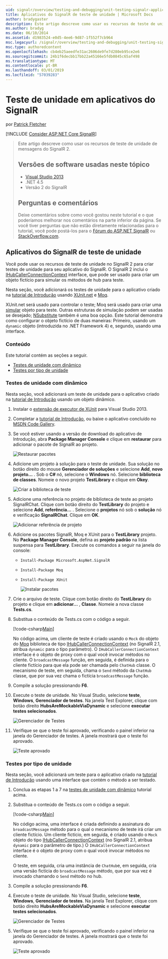 ```yaml
---
uid: signalr/overview/testing-and-debugging/unit-testing-signalr-applications
title: Aplicativos do SignalR de teste de unidade | Microsoft Docs
author: bradygaster
description: Este artigo descreve como usar os recursos de teste de unidade do SignalR 2.0.
ms.author: bradyg
ms.date: 06/10/2014
ms.assetid: d1983524-e0d5-4ee6-9d87-1f552f7cb964
msc.legacyurl: /signalr/overview/testing-and-debugging/unit-testing-signalr-applications
msc.type: authoredcontent
ms.openlocfilehash: cb4eb25aeedfe31ac2606de9fe7d280eb95ce2e6
ms.sourcegitcommit: 24b1f6decbb17bb22a45166e5fdb0845c65af498
ms.translationtype: MT
ms.contentlocale: pt-BR
ms.lasthandoff: 03/01/2019
ms.locfileid: "57039283"
---
```

<a name="unit-testing-signalr-applications"></a>Teste de unidade em aplicativos do SignalR
====================
por [Patrick Fletcher](https://github.com/pfletcher)

[!INCLUDE [Consider ASP.NET Core SignalR](~/includes/signalr/signalr-version-disambiguation.md)]

> Este artigo descreve como usar os recursos de teste de unidade de mensagens do SignalR 2.
>
> ## <a name="software-versions-used-in-this-topic"></a>Versões de software usadas neste tópico
>
>
> - [Visual Studio 2013](https://my.visualstudio.com/Downloads?q=visual%20studio%202013)
> - .NET 4.5
> - Versão 2 do SignalR
>
>
>
> ## <a name="questions-and-comments"></a>Perguntas e comentários
>
> Deixe comentários sobre como você gostou neste tutorial e o que poderíamos melhorar nos comentários na parte inferior da página. Se você tiver perguntas que não estão diretamente relacionadas para o tutorial, você pode postá-los para o [Fórum do ASP.NET SignalR](https://forums.asp.net/1254.aspx/1?ASP+NET+SignalR) ou [StackOverflow.com](http://stackoverflow.com/).


<a id="unit"></a>
## <a name="unit-testing-signalr-applications"></a>Aplicativos do SignalR de teste de unidade

Você pode usar os recursos de teste de unidade no SignalR 2 para criar testes de unidade para seu aplicativo do SignalR. O SignalR 2 inclui o [IHubCallerConnectionContext](https://msdn.microsoft.com/library/microsoft.aspnet.signalr.hubs.ihubcallerconnectioncontext(v=vs.118).aspx) interface, que pode ser usado para criar um objeto fictício para simular os métodos de hub para teste.

Nesta seção, você adicionará os testes de unidade para o aplicativo criado na [tutorial de Introdução](../getting-started/tutorial-getting-started-with-signalr.md) usando [XUnit.net](https://github.com/xunit/xunit) e [Moq](https://github.com/Moq/moq4).

XUnit.net será usado para controlar o teste; Moq será usado para criar uma [simular](http://en.wikipedia.org/wiki/Mock_object) objeto para teste. Outras estruturas de simulação podem ser usadas se desejado; [NSubstitute](http://nsubstitute.github.io/) também é uma boa opção. Este tutorial demonstra como configurar o objeto fictício de duas maneiras: Primeiro, usando um `dynamic` objeto (introduzida no .NET Framework 4) e, segundo, usando uma interface.

### <a name="contents"></a>Conteúdo

Este tutorial contém as seções a seguir.

- [Testes de unidade com dinâmico](#dynamic)
- [Testes por tipo de unidade](#type)

<a id="dynamic"></a>
### <a name="unit-testing-with-dynamic"></a>Testes de unidade com dinâmico

Nesta seção, você adicionará um teste de unidade para o aplicativo criado na [tutorial de Introdução](../getting-started/tutorial-getting-started-with-signalr.md) usando um objeto dinâmico.

1. Instalar o [extensão de executor de XUnit](https://visualstudiogallery.msdn.microsoft.com/463c5987-f82b-46c8-a97e-b1cde42b9099) para Visual Studio 2013.
2. Completar a [tutorial de Introdução](../getting-started/tutorial-getting-started-with-signalr.md), ou baixe o aplicativo concluído no [MSDN Code Gallery](https://code.msdn.microsoft.com/SignalR-Getting-Started-b9d18aa9).
3. Se você estiver usando a versão de download do aplicativo de Introdução, abra **Package Manager Console** e clique em **restaurar** para adicionar o pacote de SignalR ao projeto.

    ![Restaurar pacotes](unit-testing-signalr-applications/_static/image1.png)
4. Adicione um projeto à solução para o teste de unidade. Sua solução no botão direito do mouse **Gerenciador de soluções** e selecione **Add**, **novo projeto...** . Sob o **C#** nó, selecione o **Windows** nó. Selecione **biblioteca de classes**. Nomeie o novo projeto **TestLibrary** e clique em **Okey**.

    ![Criar a biblioteca de teste](unit-testing-signalr-applications/_static/image2.png)
5. Adicione uma referência no projeto de biblioteca de teste ao projeto SignalRChat. Clique com botão direito do **TestLibrary** do projeto e selecione **Add**, **referência...** . Selecione o **projetos** nó sob o **solução** nó e verificação **SignalRChat**. Clique em **OK**.

    ![Adicionar referência de projeto](unit-testing-signalr-applications/_static/image3.png)
6. Adicione os pacotes SignalR, Moq e XUnit para o **TestLibrary** projeto. No **Package Manager Console**, defina as **projeto padrão** na lista suspensa para **TestLibrary**. Execute os comandos a seguir na janela do console:

   - `Install-Package Microsoft.AspNet.SignalR`
   - `Install-Package Moq`
   - `Install-Package XUnit`

     ![Instalar pacotes](unit-testing-signalr-applications/_static/image4.png)
7. Crie o arquivo de teste. Clique com botão direito do **TestLibrary** do projeto e clique em **adicionar...** , **Classe**. Nomeie a nova classe **Tests.cs**.
8. Substitua o conteúdo de Tests.cs com o código a seguir.

    [!code-csharp[Main](unit-testing-signalr-applications/samples/sample1.cs)]

    No código acima, um cliente de teste é criado usando o `Mock` do objeto do [Moq](https://github.com/Moq/moq4) biblioteca de tipo [IHubCallerConnectionContext](https://msdn.microsoft.com/library/microsoft.aspnet.signalr.hubs.ihubcallerconnectioncontext(v=vs.118).aspx) (no SignalR 2.1, atribua `dynamic` para o tipo parâmetro). O `IHubCallerConnectionContext` interface é o objeto de proxy com o qual você invocar métodos no cliente. O `broadcastMessage` função, em seguida, é definida para o cliente fictício para que ela pode ser chamada pelo `ChatHub` classe. O mecanismo de teste, em seguida, chama o `Send` método da `ChatHub` classe, que por sua vez chama o fictícia `broadcastMessage` função.
9. Compile a solução pressionando **F6**.
10. Execute o teste de unidade. No Visual Studio, selecione **teste**, **Windows**, **Gerenciador de testes**. Na janela Test Explorer, clique com botão direito **HubsAreMockableViaDynamic** e selecione **executar testes selecionados**.

    ![Gerenciador de Testes](unit-testing-signalr-applications/_static/image5.png)
11. Verifique se que o teste foi aprovado, verificando o painel inferior na janela do Gerenciador de testes. A janela mostrará que o teste foi aprovado.

    ![Teste aprovado](unit-testing-signalr-applications/_static/image6.png)

<a id="type"></a>
### <a name="unit-testing-by-type"></a>Testes por tipo de unidade

Nesta seção, você adicionará um teste para o aplicativo criado na [tutorial de Introdução](../getting-started/tutorial-getting-started-with-signalr.md) usando uma interface que contém o método a ser testado.

1. Conclua as etapas 1 a 7 na [testes de unidade com dinâmico](#dynamic) tutorial acima.
2. Substitua o conteúdo de Tests.cs com o código a seguir.

    [!code-csharp[Main](unit-testing-signalr-applications/samples/sample2.cs)]

    No código acima, uma interface é criada definindo a assinatura do `broadcastMessage` método para o qual o mecanismo de teste irá criar um cliente fictício. Um cliente fictício, em seguida, é criado usando o `Mock` objeto do tipo [IHubCallerConnectionContext](https://msdn.microsoft.com/library/microsoft.aspnet.signalr.hubs.ihubcallerconnectioncontext(v=vs.118).aspx) (no SignalR 2.1, atribua `dynamic` para o parâmetro de tipo.) O `IHubCallerConnectionContext` interface é o objeto de proxy com o qual você invocar métodos no cliente.

    O teste, em seguida, cria uma instância de `ChatHub`e, em seguida, cria uma versão fictícia do `broadcastMessage` método, que por sua vez é invocado chamando o `Send` método no hub.
3. Compile a solução pressionando **F6**.
4. Execute o teste de unidade. No Visual Studio, selecione **teste**, **Windows**, **Gerenciador de testes**. Na janela Test Explorer, clique com botão direito **HubsAreMockableViaDynamic** e selecione **executar testes selecionados**.

    ![Gerenciador de Testes](unit-testing-signalr-applications/_static/image7.png)
5. Verifique se que o teste foi aprovado, verificando o painel inferior na janela do Gerenciador de testes. A janela mostrará que o teste foi aprovado.

    ![Teste aprovado](unit-testing-signalr-applications/_static/image8.png)
